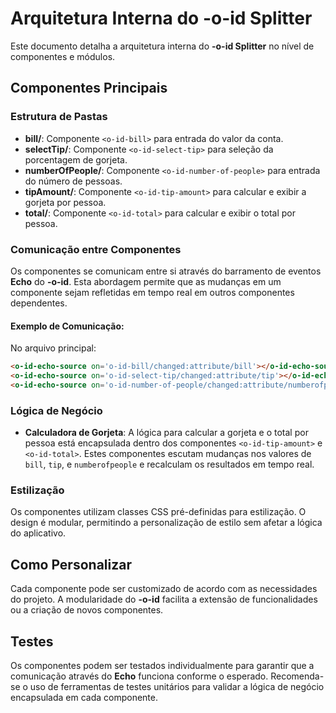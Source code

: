 # Arquitetura Interna do -o-id Splitter

Este documento detalha a arquitetura interna do **-o-id Splitter** no nível de componentes e módulos.

## Componentes Principais

### Estrutura de Pastas

- **bill/**: Componente `<o-id-bill>` para entrada do valor da conta.
- **selectTip/**: Componente `<o-id-select-tip>` para seleção da porcentagem de gorjeta.
- **numberOfPeople/**: Componente `<o-id-number-of-people>` para entrada do número de pessoas.
- **tipAmount/**: Componente `<o-id-tip-amount>` para calcular e exibir a gorjeta por pessoa.
- **total/**: Componente `<o-id-total>` para calcular e exibir o total por pessoa.

### Comunicação entre Componentes

Os componentes se comunicam entre si através do barramento de eventos **Echo** do **-o-id**. Esta abordagem permite que as mudanças em um componente sejam refletidas em tempo real em outros componentes dependentes.

#### Exemplo de Comunicação:

No arquivo principal:

```html
<o-id-echo-source on='o-id-bill/changed:attribute/bill'></o-id-echo-source>
<o-id-echo-source on='o-id-select-tip/changed:attribute/tip'></o-id-echo-source>
<o-id-echo-source on='o-id-number-of-people/changed:attribute/numberofpeople'></o-id-echo-source>
```

### Lógica de Negócio

- **Calculadora de Gorjeta**: A lógica para calcular a gorjeta e o total por pessoa está encapsulada dentro dos componentes `<o-id-tip-amount>` e `<o-id-total>`. Estes componentes escutam mudanças nos valores de `bill`, `tip`, e `numberofpeople` e recalculam os resultados em tempo real.

### Estilização

Os componentes utilizam classes CSS pré-definidas para estilização. O design é modular, permitindo a personalização de estilo sem afetar a lógica do aplicativo.

## Como Personalizar

Cada componente pode ser customizado de acordo com as necessidades do projeto. A modularidade do **-o-id** facilita a extensão de funcionalidades ou a criação de novos componentes.

## Testes

Os componentes podem ser testados individualmente para garantir que a comunicação através do **Echo** funciona conforme o esperado. Recomenda-se o uso de ferramentas de testes unitários para validar a lógica de negócio encapsulada em cada componente.
